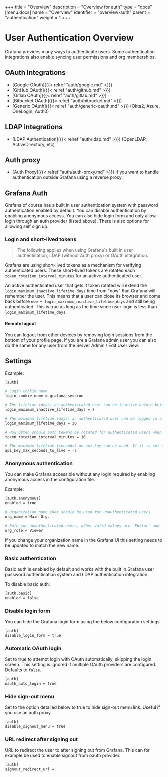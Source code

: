 +++
title = "Overview"
description = "Overview for auth"
type = "docs"
[menu.docs]
name = "Overview"
identifier = "overview-auth"
parent = "authentication"
weight = 1
+++

# User Authentication Overview

Grafana provides many ways to authenticate users. Some authentication integrations also enable syncing user
permissions and org memberships.

## OAuth Integrations

- [Google OAuth]({{< relref "auth/google.md" >}})
- [GitHub OAuth]({{< relref "auth/github.md" >}})
- [Gitlab OAuth]({{< relref "auth/gitlab.md" >}})
- [Bitbucket OAuth]({{< relref "auth/bitbucket.md" >}})
- [Generic OAuth]({{< relref "auth/generic-oauth.md" >}}) (Okta2, Azure, OneLogin, Auth0)

## LDAP integrations

- [LDAP Authentication]({{< relref "auth/ldap.md" >}}) (OpenLDAP, ActiveDirectory, etc)

## Auth proxy

- [Auth Proxy]({{< relref "auth/auth-proxy.md" >}}) If you want to handle authentication outside Grafana using a reverse
    proxy.

## Grafana Auth

Grafana of course has a built in user authentication system with password authentication enabled by default. You can
disable authentication by enabling anonymous access. You can also hide login form and only allow login through an auth
provider (listed above). There is also options for allowing self sign up.

### Login and short-lived tokens

> The following applies when using Grafana's built in user authentication, LDAP (without Auth proxy) or OAuth integration.

Grafana are using short-lived tokens as a mechanism for verifying authenticated users.
These short-lived tokens are rotated each `token_rotation_interval_minutes` for an active authenticated user.

An active authenticated user that gets it token rotated will extend the `login_maximum_inactive_lifetime_days` time from "now" that Grafana will remember the user.
This means that a user can close its browser and come back before `now + login_maximum_inactive_lifetime_days` and still being authenticated.
 This is true as long as the time since user login is less than `login_maximum_lifetime_days`.

#### Remote logout

You can logout from other devices by removing login sessions from the bottom of your profile page. If you are
a Grafana admin user you can also do the same for any user from the Server Admin / Edit User view.

## Settings

Example:

```bash
[auth]

# Login cookie name
login_cookie_name = grafana_session

# The lifetime (days) an authenticated user can be inactive before being required to login at next visit. Default is 7 days.
login_maximum_inactive_lifetime_days = 7

# The maximum lifetime (days) an authenticated user can be logged in since login time before being required to login. Default is 30 days.
login_maximum_lifetime_days = 30

# How often should auth tokens be rotated for authenticated users when being active. The default is each 10 minutes.
token_rotation_interval_minutes = 10

# The maximum lifetime (seconds) an api key can be used. If it is set all the api keys should have limited lifetime that is lower than this value.
api_key_max_seconds_to_live = -1
```

### Anonymous authentication

You can make Grafana accessible without any login required by enabling anonymous access in the configuration file.

Example:

```bash
[auth.anonymous]
enabled = true

# Organization name that should be used for unauthenticated users
org_name = Main Org.

# Role for unauthenticated users, other valid values are `Editor` and `Admin`
org_role = Viewer
```

If you change your organization name in the Grafana UI this setting needs to be updated to match the new name.

### Basic authentication

Basic auth is enabled by default and works with the built in Grafana user password authentication system and LDAP
authentication integration.

To disable basic auth:

```bash
[auth.basic]
enabled = false
```

### Disable login form

You can hide the Grafana login form using the below configuration settings.

```bash
[auth]
disable_login_form = true
```

### Automatic OAuth login

Set to true to attempt login with OAuth automatically, skipping the login screen.
This setting is ignored if multiple OAuth providers are configured.
Defaults to `false`.

```bash
[auth]
oauth_auto_login = true
```

### Hide sign-out menu

Set to the option detailed below to true to hide sign-out menu link. Useful if you use an auth proxy.

```bash
[auth]
disable_signout_menu = true
```

### URL redirect after signing out

URL to redirect the user to after signing out from Grafana. This can for example be used to enable signout from oauth provider.

```bash
[auth]
signout_redirect_url =
```

